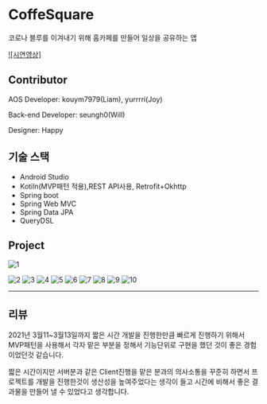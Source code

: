 # CoffeSquare

코로나 블루를 이겨내기 위해 홈카페를 만들어 일상을 공유하는 앱

[![시연영상]](https://youtu.be/ZMB-q82Gsn8)



## Contributor

AOS Developer: kouym7979(Liam), yurrrri(Joy)

Back-end Developer: seungh0(Will)

Designer: Happy



## 기술 스택

- Android Studio
- Kotiln(MVP패턴 적용),REST API사용, Retrofit+Okhttp
- Spring boot
- Spring Web MVC
- Spring Data JPA
- QueryDSL



## Project

![1](https://user-images.githubusercontent.com/52284829/111063289-1210ae80-84f1-11eb-8beb-90ea20815007.png)

![2](https://user-images.githubusercontent.com/52284829/111063329-3ec4c600-84f1-11eb-8c6e-2127916bd227.png)
![3](https://user-images.githubusercontent.com/52284829/111063330-3ff5f300-84f1-11eb-9c45-edef6d1c233f.png)
![4](https://user-images.githubusercontent.com/52284829/111063331-3ff5f300-84f1-11eb-810e-b64c894f6ad3.png)
![5](https://user-images.githubusercontent.com/52284829/111063332-408e8980-84f1-11eb-814b-8afb77c970c0.png)
![6](https://user-images.githubusercontent.com/52284829/111063333-41272000-84f1-11eb-9197-ebea638262bc.png)
![7](https://user-images.githubusercontent.com/52284829/111063335-41272000-84f1-11eb-8d78-4e2a72371acf.png)
![8](https://user-images.githubusercontent.com/52284829/111063336-41bfb680-84f1-11eb-8f68-8abbec7b0054.png)
![9](https://user-images.githubusercontent.com/52284829/111063338-41bfb680-84f1-11eb-9aa7-b7fe2f79ee4e.png)
![10](https://user-images.githubusercontent.com/52284829/111063339-42584d00-84f1-11eb-87e4-66ec3615fb45.png)

___

## 리뷰

2021년 3월11~3월13일까지 짧은 시간 개발을 진행한만큼 빠르게 진행하기 위해서 MVP패턴을 사용해서 각자 맡은 부분을 정해서 기능단위로 구현을 했던 것이 좋은 경험이었던것 같습니다. 

짧은 시간이지만 서버분과 같은 Client진행을 맡은 분과의 의사소통을 꾸준히 하면서 프로젝트를 개발을 진행한것이 생산성을 높여주었다는 생각이 들고 시간에 비해서 좋은 결과물을 만들어 낼 수 있었다고 생각합니다.